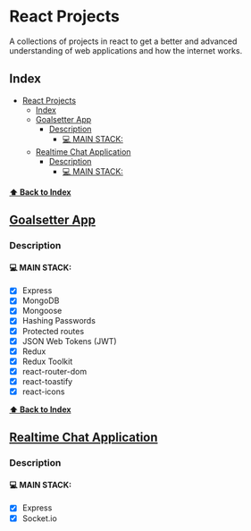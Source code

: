 # React Projects

A collections of projects in react to get a better and advanced understanding of web applications and how the internet works.

## Index
- [React Projects](#react-projects)
  - [Index](#index)
  - [Goalsetter App](#goalsetter-app)
    - [Description](#description)
      - [💻 MAIN STACK:](#-main-stack)
  - [Realtime Chat Application](#realtime-chat-application)
    - [Description](#description-1)
      - [💻 MAIN STACK:](#-main-stack-1)

**[⬆ Back to Index](#index)**

## [Goalsetter App](https://github.com/VictorBarretoLF/React-Apps/tree/main/Goalsetter-App)

### Description

#### 💻 MAIN STACK:

 - [x] Express
 - [x] MongoDB
 - [x] Mongoose
 - [x] Hashing Passwords
 - [x] Protected routes
 - [x] JSON Web Tokens (JWT)
 - [x] Redux
 - [x] Redux Toolkit
 - [x] react-router-dom
 - [x] react-toastify
 - [x] react-icons

**[⬆ Back to Index](#index)**

## [Realtime Chat Application](https://github.com/VictorBarretoLF/React-Apps/tree/main/chat-application)

### Description

#### 💻 MAIN STACK:

 - [x] Express
 - [x] Socket.io